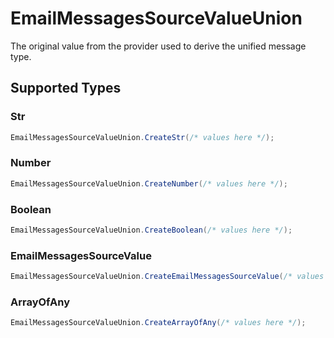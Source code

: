 # EmailMessagesSourceValueUnion

The original value from the provider used to derive the unified message type.


## Supported Types

### Str

```csharp
EmailMessagesSourceValueUnion.CreateStr(/* values here */);
```

### Number

```csharp
EmailMessagesSourceValueUnion.CreateNumber(/* values here */);
```

### Boolean

```csharp
EmailMessagesSourceValueUnion.CreateBoolean(/* values here */);
```

### EmailMessagesSourceValue

```csharp
EmailMessagesSourceValueUnion.CreateEmailMessagesSourceValue(/* values here */);
```

### ArrayOfAny

```csharp
EmailMessagesSourceValueUnion.CreateArrayOfAny(/* values here */);
```
